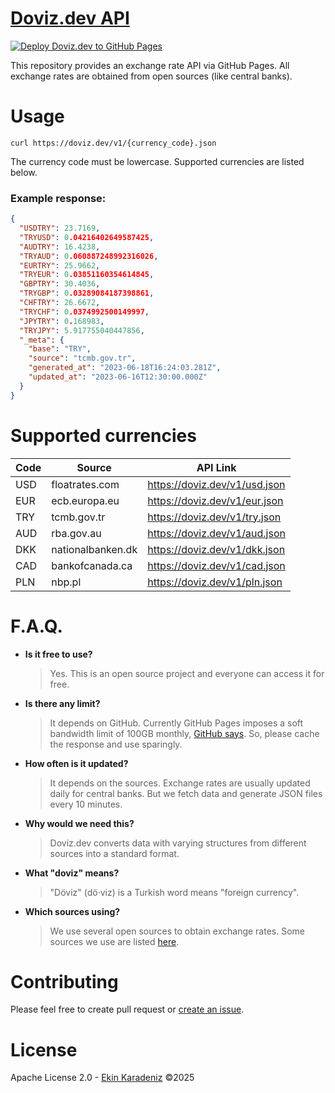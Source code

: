 # [Doviz.dev API](https://github.com/iamdual/doviz.dev)

[![Deploy Doviz.dev to GitHub Pages](https://github.com/iamdual/doviz.dev/actions/workflows/doviz.dev.yml/badge.svg)](https://github.com/iamdual/doviz.dev/actions/workflows/doviz.dev.yml)

This repository provides an exchange rate API via GitHub Pages. All exchange rates are obtained from open sources (like central banks).

# Usage

```
curl https://doviz.dev/v1/{currency_code}.json
```

The currency code must be lowercase. Supported currencies are listed below.

### Example response:

```json
{
  "USDTRY": 23.7169,
  "TRYUSD": 0.04216402649587425,
  "AUDTRY": 16.4238,
  "TRYAUD": 0.060887248992316026,
  "EURTRY": 25.9662,
  "TRYEUR": 0.03851160354614845,
  "GBPTRY": 30.4036,
  "TRYGBP": 0.03289084187398861,
  "CHFTRY": 26.6672,
  "TRYCHF": 0.0374992500149997,
  "JPYTRY": 0.168983,
  "TRYJPY": 5.917755040447856,
  "_meta": {
    "base": "TRY",
    "source": "tcmb.gov.tr",
    "generated_at": "2023-06-18T16:24:03.281Z",
    "updated_at": "2023-06-16T12:30:00.000Z"
  }
}
```

# Supported currencies

| Code | Source            | API Link                      |
| ---- | ----------------- | ----------------------------- |
| USD  | floatrates.com    | https://doviz.dev/v1/usd.json |
| EUR  | ecb.europa.eu     | https://doviz.dev/v1/eur.json |
| TRY  | tcmb.gov.tr       | https://doviz.dev/v1/try.json |
| AUD  | rba.gov.au        | https://doviz.dev/v1/aud.json |
| DKK  | nationalbanken.dk | https://doviz.dev/v1/dkk.json |
| CAD  | bankofcanada.ca   | https://doviz.dev/v1/cad.json |
| PLN  | nbp.pl            | https://doviz.dev/v1/pln.json |

# F.A.Q.

- **Is it free to use?**

  > Yes. This is an open source project and everyone can access it for free.

- **Is there any limit?**

  > It depends on GitHub. Currently GitHub Pages imposes a soft bandwidth limit of 100GB monthly, [GitHub says](https://docs.github.com/en/pages/getting-started-with-github-pages/about-github-pages). So, please cache the response and use sparingly.

- **How often is it updated?**

  > It depends on the sources. Exchange rates are usually updated daily for central banks. But we fetch data and generate JSON files every 10 minutes.

- **Why would we need this?**

  > Doviz.dev converts data with varying structures from different sources into a standard format.

- **What "doviz" means?**

  > "Döviz" (dö·viz) is a Turkish word means "foreign currency".

- **Which sources using?**
  > We use several open sources to obtain exchange rates. Some sources we use are listed [here](https://github.com/iamdual/doviz.dev/blob/master/SOURCES.md).

# Contributing

Please feel free to create pull request or [create an issue](https://github.com/iamdual/doviz.dev/issues).

# License

Apache License 2.0 - [Ekin Karadeniz](https://github.com/iamdual) ©2025

